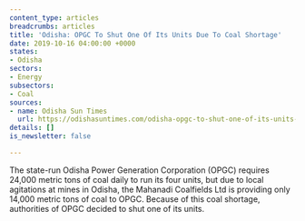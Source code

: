 ```yaml
---
content_type: articles
breadcrumbs: articles
title: 'Odisha: OPGC To Shut One Of Its Units Due To Coal Shortage'
date: 2019-10-16 04:00:00 +0000
states:
- Odisha
sectors:
- Energy
subsectors:
- Coal
sources:
- name: Odisha Sun Times
  url: https://odishasuntimes.com/odisha-opgc-to-shut-one-of-its-units-due-to-coal-shortage/
details: []
is_newsletter: false

---
```

The state-run Odisha Power Generation Corporation (OPGC) requires 24,000 metric tons of coal daily to run its four units, but due to local agitations at mines in Odisha, the Mahanadi Coalfields Ltd is providing only 14,000 metric tons of coal to OPGC. Because of this coal shortage, authorities of OPGC decided to shut one of its units.
